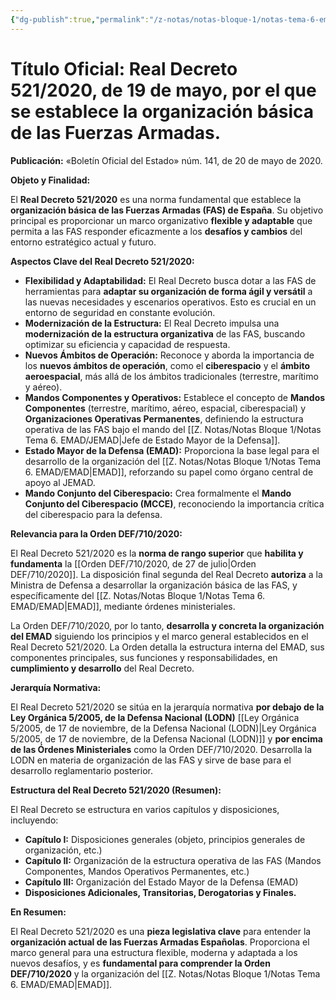 ```yaml
---
{"dg-publish":true,"permalink":"/z-notas/notas-bloque-1/notas-tema-6-emad/real-decreto-521-2020-de-19-de-mayo/"}
---
```


# **Título Oficial:** Real Decreto 521/2020, de 19 de mayo, por el que se establece la organización básica de las Fuerzas Armadas.


**Publicación:** «Boletín Oficial del Estado» núm. 141, de 20 de mayo de 2020.

**Objeto y Finalidad:**

El **Real Decreto 521/2020** es una norma fundamental que establece la **organización básica de las Fuerzas Armadas (FAS) de España**.  Su objetivo principal es proporcionar un marco organizativo **flexible y adaptable** que permita a las FAS responder eficazmente a los **desafíos y cambios** del entorno estratégico actual y futuro.

**Aspectos Clave del Real Decreto 521/2020:**

*   **Flexibilidad y Adaptabilidad:**  El Real Decreto busca dotar a las FAS de herramientas para **adaptar su organización de forma ágil y versátil** a las nuevas necesidades y escenarios operativos.  Esto es crucial en un entorno de seguridad en constante evolución.
*   **Modernización de la Estructura:**  El Real Decreto impulsa una **modernización de la estructura organizativa** de las FAS, buscando optimizar su eficiencia y capacidad de respuesta.
*   **Nuevos Ámbitos de Operación:**  Reconoce y aborda la importancia de los **nuevos ámbitos de operación**, como el **ciberespacio** y el **ámbito aeroespacial**,  más allá de los ámbitos tradicionales (terrestre, marítimo y aéreo).
*   **Mandos Componentes y Operativos:**  Establece el concepto de **Mandos Componentes** (terrestre, marítimo, aéreo, espacial, ciberespacial) y **Organizaciones Operativas Permanentes**,  definiendo la estructura operativa de las FAS bajo el mando del [[Z. Notas/Notas Bloque 1/Notas Tema 6. EMAD/JEMAD\|Jefe de Estado Mayor de la Defensa]].
*   **Estado Mayor de la Defensa (EMAD):**  Proporciona la base legal para el desarrollo de la organización del [[Z. Notas/Notas Bloque 1/Notas Tema 6. EMAD/EMAD\|EMAD]],  reforzando su papel como órgano central de apoyo al JEMAD.
*   **Mando Conjunto del Ciberespacio:**  Crea formalmente el **Mando Conjunto del Ciberespacio (MCCE)**,  reconociendo la importancia crítica del ciberespacio para la defensa.

**Relevancia para la Orden DEF/710/2020:**

El Real Decreto 521/2020 es la **norma de rango superior** que **habilita y fundamenta** la [[Orden DEF/710/2020, de 27 de julio\|Orden DEF/710/2020]].  La disposición final segunda del Real Decreto **autoriza** a la Ministra de Defensa a desarrollar la organización básica de las FAS, y específicamente del [[Z. Notas/Notas Bloque 1/Notas Tema 6. EMAD/EMAD\|EMAD]], mediante órdenes ministeriales.

La Orden DEF/710/2020, por lo tanto, **desarrolla y concreta la organización del EMAD** siguiendo los principios y el marco general establecidos en el Real Decreto 521/2020.  La Orden detalla la estructura interna del EMAD, sus componentes principales, sus funciones y responsabilidades, en **cumplimiento y desarrollo** del Real Decreto.

**Jerarquía Normativa:**

El Real Decreto 521/2020 se sitúa en la jerarquía normativa **por debajo de la Ley Orgánica 5/2005, de la Defensa Nacional (LODN)** [[Ley Orgánica 5/2005, de 17 de noviembre, de la Defensa Nacional (LODN)\|Ley Orgánica 5/2005, de 17 de noviembre, de la Defensa Nacional (LODN)]] y **por encima de las Órdenes Ministeriales** como la Orden DEF/710/2020.  Desarrolla la LODN en materia de organización de las FAS y sirve de base para el desarrollo reglamentario posterior.

**Estructura del Real Decreto 521/2020 (Resumen):**

El Real Decreto se estructura en varios capítulos y disposiciones, incluyendo:

*   **Capítulo I:** Disposiciones generales (objeto, principios generales de organización, etc.)
*   **Capítulo II:**  Organización de la estructura operativa de las FAS (Mandos Componentes, Mandos Operativos Permanentes, etc.)
*   **Capítulo III:** Organización del Estado Mayor de la Defensa (EMAD)
*   **Disposiciones Adicionales, Transitorias, Derogatorias y Finales.**

**En Resumen:**

El Real Decreto 521/2020 es una **pieza legislativa clave** para entender la **organización actual de las Fuerzas Armadas Españolas**.  Proporciona el marco general para una estructura flexible, moderna y adaptada a los nuevos desafíos, y es **fundamental para comprender la Orden DEF/710/2020** y la organización del [[Z. Notas/Notas Bloque 1/Notas Tema 6. EMAD/EMAD\|EMAD]].
